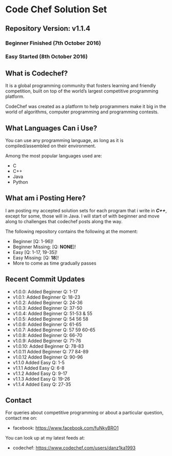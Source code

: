 # Code Chef Solution Set

## Repository Version: v1.1.4
### Beginner Finished (7th October 2016)
### Easy Started (8th October 2016)

## What is Codechef? 

It is a global programming community that fosters learning and friendly competition, built on top of the world’s largest competitive programming platform.

CodeChef was created as a platform to help programmers make it big in the world of algorithms, computer programming and programming contests.

## What Languages Can i Use?

You can use any programming language, as long as it is compiled/assembled on their environment. 

Among the most popular languages used are:

- C
- C++
- Java
- Python

## What am i Posting Here?

I am posting my accepted solution sets for each program that i write in ***C++***, except for some, those will in Java. I will start of with beginner and move along to challenges that codechef posts along the way.

The following repository contains the following at the moment: 

- Beginner [Q: 1-96]! 
- Beginner Missing: [Q: **NONE**]! 
- Easy [Q: 1-17, 19-35]!
- Easy Missing: [Q: **18**]!
- More to come as time gradually passes

## Recent Commit Updates

- v1.0.0: Added Beginner Q: 1-17
- v1.0.1: Added Beginner Q: 18-23
- v1.0.2: Added Beginner Q: 24-36
- v1.0.3: Added Beginner Q: 37-50
- v1.0.4: Added Beginner Q: 51-53 & 55
- v1.0.5: Added Beginner Q: 54 56 58
- v1.0.6: Added Beginner Q: 61-65
- v1.0.7: Added Beginner Q: 57 59 60-65
- v1.0.8: Added Beginner Q: 66-70
- v1.0.9: Added Beginner Q: 71-76
- v1.0.10: Added Beginner Q: 78-83
- v1.0.11 Added Beginner Q: 77 84-89
- v1.0.12 Added Beginner Q: 90-96
- v1.1.0 Added Easy Q: 1-5
- v1.1.1 Added Easy Q: 6-8
- v1.1.2 Added Easy Q: 9-17
- v1.1.3 Added Easy Q: 19-26
- v1.1.4 Added Easy Q: 27-35

## Contact

For queries about competitive programming or about a particular question, contact me on:

- facebook: https://www.facebook.com/fuNkyBRO1

You can look up at my latest feeds at:

- codechef: https://www.codechef.com/users/danz1ka1993
